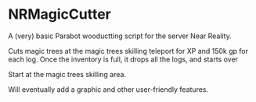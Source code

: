 # NRMagicCutter

A (very) basic Parabot wooductting script for the server Near Reality.

Cuts magic trees at the magic trees skilling teleport for XP and 150k gp for each log. 
Once the inventory is full, it drops all the logs, and starts over

Start at the magic trees skilling area.

Will eventually add a graphic and other user-friendly features.
